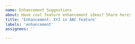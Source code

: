```yaml
---
name: Enhancement Suggestions
about: Have cool feature enhancement ideas? Share here!
title: 'Enhancement: XYZ in ABC feature'
labels: 'enhancement'
assignees: ''

---
```

